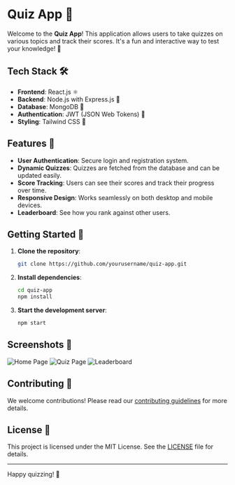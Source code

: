 # Quiz App 🎉

Welcome to the **Quiz App**! This application allows users to take quizzes on various topics and track their scores. It's a fun and interactive way to test your knowledge! 🧠

## Tech Stack 🛠️

- **Frontend**: React.js ⚛️
- **Backend**: Node.js with Express.js 🚀
- **Database**: MongoDB 🍃
- **Authentication**: JWT (JSON Web Tokens) 🔐
- **Styling**: Tailwind CSS 🎨

## Features 🌟

- **User Authentication**: Secure login and registration system.
- **Dynamic Quizzes**: Quizzes are fetched from the database and can be updated easily.
- **Score Tracking**: Users can see their scores and track their progress over time.
- **Responsive Design**: Works seamlessly on both desktop and mobile devices.
- **Leaderboard**: See how you rank against other users.

## Getting Started 🚀

1. **Clone the repository**:
    ```bash
    git clone https://github.com/yourusername/quiz-app.git
    ```
2. **Install dependencies**:
    ```bash
    cd quiz-app
    npm install
    ```
3. **Start the development server**:
    ```bash
    npm start
    ```

## Screenshots 📸

![Home Page](./screenshots/home.png)
![Quiz Page](./screenshots/quiz.png)
![Leaderboard](./screenshots/leaderboard.png)

## Contributing 🤝

We welcome contributions! Please read our [contributing guidelines](CONTRIBUTING.md) for more details.

## License 📄

This project is licensed under the MIT License. See the [LICENSE](LICENSE) file for details.

---

Happy quizzing! 🎉